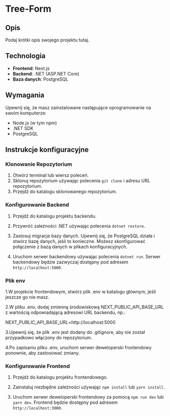
# Tree-Form

## Opis

Podaj krótki opis swojego projektu tutaj.

## Technologia

- **Frontend**: Next.js
- **Backend**: .NET (ASP.NET Core)
- **Baza danych**: PostgreSQL

## Wymagania

Upewnij się, że masz zainstalowane następujące oprogramowanie na swoim komputerze:

- Node.js (w tym npm)
- .NET SDK
- PostgreSQL

## Instrukcje konfiguracyjne

### Klonowanie Repozytorium

1. Otwórz terminal lub wiersz poleceń.
2. Sklonuj repozytorium używając polecenia `git clone` i adresu URL repozytorium.
3. Przejdź do katalogu sklonowanego repozytorium.

### Konfigurowanie Backend

1. Przejdź do katalogu projektu backendu.

2. Przywróć zależności .NET używając polecenia `dotnet restore`.

3. Zastosuj migracje bazy danych. Upewnij się, że PostgreSQL działa i stwórz bazę danych, jeśli to konieczne. Możesz skonfigurować połączenie z bazą danych w plikach konfiguracyjnych.

4. Uruchom serwer backendowy używając polecenia `dotnet run`. Serwer backendowy będzie zazwyczaj dostępny pod adresem `http://localhost:5000`.

### Plik env

1.W projekcie frontendowym, stwórz plik .env w katalogu głównym, jeśli jeszcze go nie masz.

2.W pliku .env, dodaj zmienną środowiskową NEXT_PUBLIC_API_BASE_URL z wartością odpowiadającą adresowi URL backendu, np.:

NEXT_PUBLIC_API_BASE_URL=http://localhost:5000

3.Upewnij się, że plik .env jest dodany do .gitignore, aby nie został przypadkowo włączony do repozytorium.

4.Po zapisaniu pliku .env, uruchom serwer deweloperski frontendowy ponownie, aby zastosować zmiany.

### Konfigurowanie Frontend

1. Przejdź do katalogu projektu frontendowego.

2. Zainstaluj niezbędne zależności używając `npm install` lub `yarn install`.

3. Uruchom serwer deweloperski frontendowy za pomocą `npm run dev` lub `yarn dev`. Frontend będzie dostępny pod adresem `http://localhost:3000`.

